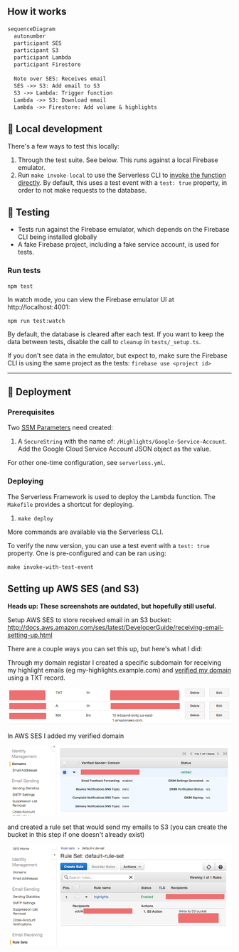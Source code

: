 ## How it works

```mermaid
sequenceDiagram
  autonumber
  participant SES
  participant S3
  participant Lambda
  participant Firestore

  Note over SES: Receives email
  SES ->> S3: Add email to S3
  S3 ->> Lambda: Trigger function
  Lambda ->> S3: Download email
  Lambda ->> Firestore: Add volume & highlights
```

## 🧰 Local development

There's a few ways to test this locally:

1. Through the test suite. See below. This runs against a local Firebase emulator.
2. Run `make invoke-local` to use the Serverless CLI to [invoke the function directly](https://www.serverless.com/framework/docs/providers/aws/cli-reference/invoke-local). By default, this uses a test event with a `test: true` property, in order to not make requests to the database.

## 🧪 Testing

- Tests run against the Firebase emulator, which depends on the Firebase CLI being installed globally
- A fake Firebase project, including a fake service account, is used for tests.

### Run tests

```
npm test
```

In watch mode, you can view the Firebase emulator UI at http://localhost:4001:

```
npm run test:watch
```

By default, the database is cleared after each test. If you want to keep the data between tests, disable the call to `cleanup` in `tests/_setup.ts`.

If you don't see data in the emulator, but expect to, make sure the Firebase CLI is using the same project as the tests: `firebase use <project id>`

---

## 🚀 Deployment

### Prerequisites

Two [SSM Parameters](https://us-east-1.console.aws.amazon.com/systems-manager/parameters) need created:

1. A `SecureString` with the name of: `/Highlights/Google-Service-Account`. Add the Google Cloud Service Account JSON object as the value.

For other one-time configuration, see `serverless.yml`.

### Deploying

The Serverless Framework is used to deploy the Lambda function. The `Makefile` provides a shortcut for deploying.

1. `make deploy`

More commands are available via the Serverless CLI.

To verify the new version, you can use a test event with a `test: true` property. One is pre-configured and can be ran using:

```
make invoke-with-test-event
```

## Setting up AWS SES (and S3)

**Heads up: These screenshots are outdated, but hopefully still useful.**

Setup AWS SES to store received email in an S3 bucket: http://docs.aws.amazon.com/ses/latest/DeveloperGuide/receiving-email-setting-up.html

There are a couple ways you can set this up, but here's what I did:

Through my domain registar I created a specific subdomain for receiving my highlight emails (eg my-highlights.example.com) and [verified my domain](http://docs.aws.amazon.com/ses/latest/DeveloperGuide/receiving-email-verification.html) using a TXT record.

![DNS Settings](.github/dns.png)

In AWS SES I added my verified domain

![SES Settings](.github/ses-1.png)

and created a rule set that would send my emails to S3 (you can create the bucket in this step if one doesn't already exist)

![SES Rule set](.github/ses-2.png)
